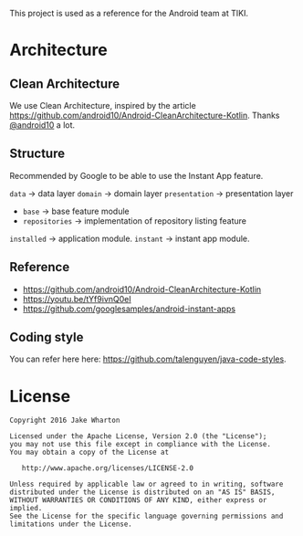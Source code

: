 This project is used as a reference for the Android team at TIKI.

Architecture
============

Clean Architecture
------------------
We use Clean Architecture, inspired by the article https://github.com/android10/Android-CleanArchitecture-Kotlin. Thanks [@android10](https://github.com/android10) a lot.

Structure
---------
Recommended by Google to be able to use the Instant App feature.

`data` -> data layer
`domain` -> domain layer
`presentation` -> presentation layer

 * `base` -> base feature module
 * `repositories` -> implementation of repository listing feature

`installed` -> application module.
`instant` -> instant app module.

Reference
---------

 * https://github.com/android10/Android-CleanArchitecture-Kotlin
 * https://youtu.be/tYf9ivnQ0eI
 * https://github.com/googlesamples/android-instant-apps

Coding style
------------
You can refer here here: https://github.com/talenguyen/java-code-styles.

License
=======

    Copyright 2016 Jake Wharton

    Licensed under the Apache License, Version 2.0 (the "License");
    you may not use this file except in compliance with the License.
    You may obtain a copy of the License at

       http://www.apache.org/licenses/LICENSE-2.0

    Unless required by applicable law or agreed to in writing, software
    distributed under the License is distributed on an "AS IS" BASIS,
    WITHOUT WARRANTIES OR CONDITIONS OF ANY KIND, either express or implied.
    See the License for the specific language governing permissions and
    limitations under the License.


 [1]: https://github.com/android10/Android-CleanArchitecture-Kotlin
 [2]: https://youtu.be/tYf9ivnQ0eI
 [3]: https://github.com/googlesamples/android-instant-apps
 [4]: https://github.com/talenguyen/java-code-styles
